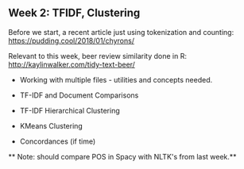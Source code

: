 

## Week 2: TFIDF, Clustering

Before we start, a recent article just using tokenization and counting: https://pudding.cool/2018/01/chyrons/

Relevant to this week, beer review similarity done in R:
http://kaylinwalker.com/tidy-text-beer/

* Working with multiple files - utilities and concepts needed. 

* TF-IDF and Document Comparisons

* TF-IDF Hierarchical Clustering

* KMeans Clustering 

* Concordances (if time)

** Note: should compare POS in Spacy with NLTK's from last week.**


